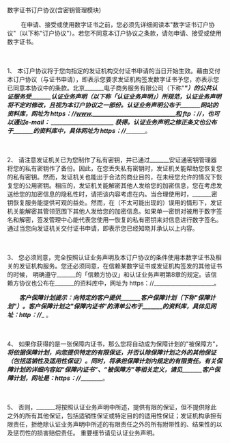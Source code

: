 



数字证书订户协议(含密钥管理模块)



 

　　 在申请、接受或使用数字证书之前，您必须先详细阅读本"数字证书订户协议"（以下称"订户协议"）。若您不同意本订户协议之条款，请勿申请、接受或使用数字证书。 

　　

1、
本订户协议将于您向指定的发证机构交付证书申请的当日开始生效。藉由交付本订户协议（与证书申请），即表示您要求发证机构签发数字证书予您，亦表示您已同意本协议中的条款。北京_______电子商务服务有限公司（下称"_______"）的公共认证服务受_______认证业务声明（以下称「认证业务声明」）所规范，认证业务声明将不定时修改，且视为本订户协议之一部份。认证业务声明公布于_______网站的资料库，网址为 https：//www._____________________________和 ftp：//______________________，也可以通过e-mail： ______________________ 获得。认证业务声明之修正条文也公布于_______的资料库中，具体网址为 https：//______________________。 

　　

2、
请注意发证机关已为您制作了私有密钥，并已通过_______安证通密钥管理器将您的私有密钥作了备份。因此，在您丢失私有密钥时，发证机关能帮助您恢复您的私有密钥。然而，发证机关也能出于合法的商业目的，在未经您允许的情况下恢复您的公用密钥。相应的，发证机关能解密其他人发给您的加密信息，您在考虑发送给您的加密信息的隐私性时，请把该内容考虑在内。当合理使用时，_______密钥恢复服务能提供可观的益处。然而，在（不太可能出现的）误用的情形下，发证机关能解密其管领范围下其他人发给您的加密信息。如果单一密钥对被用于数字签名和解密，签发管理中心能代表您使用一恢复的私有密钥来对信息进行数字签名。通过当您向发证机关交付证书申请，即表示您已经知晓并承认以上内容。 

　　

3、
您必须同意，完全按照认证业务声明及本订户协议的条件使用本数字证书及相关的发证机构服务。您还必须同意，在信赖某数字证书或发证机构签发的其他证书的时候， 明确遵守_______的「信赖方协议」和认证业务声明第8章的规定。该信赖方协议也公布在_______的资料库中，网址为 https：//______________________。

　　_______客户保障计划提示：_______向特定的客户提供_______客户保障计划（下称"保障计划"）。_______客户保障计划之"保障内证书"的清单公布于_______的资料库，具体见网址：http：//______________________ 。 

　　

4、
如果你获得的是一张保障内证书，那么您将自动成为保障计划的"被保障方"，_______将依据保障计划，向您提供特定的有限保证，并否认除保障计划之外的其他保证（包括适销性及适用性保证）。同时，_______将承担保障计划内规定的有限责任。有关保障计划的详细内容如“保障内证书”、“被保障方”等相关定义，请见_______客户保障计划，网址是：https：//______________________。 

　　

5、
否则，_______将按照认证业务声明中所述，提供有限的保证，但不提供除此之外的所有其他保证，包括适销性保证或特定目的的适用性保证；发证机构承担有限责任，拒绝除认证业务声明中所述的有限责任之外的所有附带性的、结果性的以及惩罚性的损害赔偿责任。 重要细节请见认证业务声明。